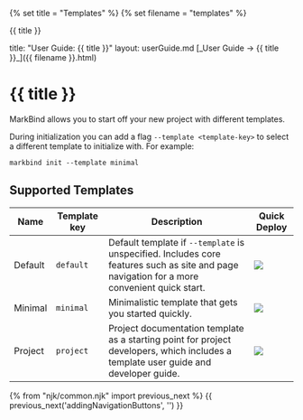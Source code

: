 {% set title = "Templates" %}
{% set filename = "templates" %}

<span id="title" class="d-none">{{ title }}</span>

<frontmatter>
  title: "User Guide: {{ title }}"
  layout: userGuide.md
</frontmatter>

<span id="link" class="d-none">
<md>[_User Guide → {{ title }}_]({{ filename }}.html)</md>
</span>

# {{ title }}

<div class="lead" id="overview">

MarkBind allows you to start off your new project with different templates.
</div>

During initialization you can add a flag `--template <template-key>` to select a different template to initialize with. For example:

```
markbind init --template minimal
```

## Supported Templates

Name    | Template key | Description | Quick Deploy
----    | -------      | ----------- | ------------
Default | `default`    | Default template if `--template` is unspecified. Includes core features such as site and page navigation for a more convenient quick start. | <a href="https://app.netlify.com/start/deploy?repository=https://github.com/MarkBind/init-typical-netlify"><img src="https://www.netlify.com/img/deploy/button.svg" /></a>
Minimal | `minimal`    | Minimalistic template that gets you started quickly. | <a href="https://app.netlify.com/start/deploy?repository=https://github.com/MarkBind/init-minimal-netlify"><img src="https://www.netlify.com/img/deploy/button.svg" /></a>
Project     | `project`        | Project documentation template as a starting point for project developers, which includes a template user guide and developer guide. | <a href="https://markbind-template-project.netlify.app/"><img src="https://www.netlify.com/img/deploy/button.svg" /></a>

{% from "njk/common.njk" import previous_next %}
{{ previous_next('addingNavigationButtons', '') }}